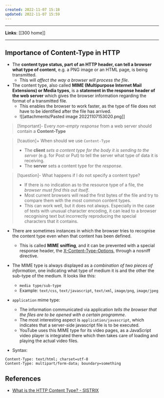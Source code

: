 ```yaml
---
created: 2022-11-07 15:18
updated: 2022-11-07 15:59
---
```

---
**Links**: [[300 home]]

---
## Importance of Content-Type in HTTP 
- The **content type status, part of an HTTP header, can tell a browser what type of content**, e.g. a PNG image or an HTML page, is being transmitted. 
	- This will *affect the way a browser will process the file*.
- The content type, also called **MIME (Multipurpose Internet Mail Extensions) or Media types**, is a **statement in the response header of the web server** which gives the browser information regarding the format of a transmitted file. 
	- This enables the browser to work faster, as the type of file does not have to be identified after the file has arrived.
	- ![[attachments/Pasted image 20221107153020.png]]

> [!important]- Every *non-empty response* from a web server should contain a **Content-Type**

> [!caution]+ When should we use `Content-Type`
> - The **client** *sets a content type for the body it is sending to the server* (e.g. for Post or Put) to tell the server what type of data it is receiving.
> - The **server** sets a content type for the *response*.

> [!question]- What happens if I do not specify a content type?
> - If there is no indication as to the resource type of a file, the *browser must find this out itself*. 
> - Most current browsers will read the first bytes of the file and try to compare them with the most common content types.
> - This can work well, but it does not always. Especially in the case of texts with unusual character encoding, it can lead to a browser recognising text but incorrectly reproducing the special characters that it contains.

- There are sometimes instances in which the browser tries to recognise the content type even when that content has been defined. 
	- This is called **MIME sniffing**, and it can be prevented with a special response header, the [X-Content-Type-Options](https://developer.mozilla.org/en-US/docs/Web/HTTP/Headers/X-Content-Type-Options), through a nosniff directive.

- The MIME type is always displayed as a *combination of two pieces of information*, one indicating what type of medium it is and the other the sub-type of the medium. It looks like this:
	- `media type/sub-type`
	- Example: `text/css`, `text/javascript`, `text/xml`, `image/png`, `image/jpeg`

- `application` mime type:
	- The information communicated via application *tells the browser that the files are to be opened with a certain programme*. 
	- The most interesting aspect is `application/javascript`, which indicates that a server-side javascript file is to be executed.
	- YouTube uses this MIME type for its video pages, as a JavaScript video player is integrated there which then takes care of loading and playing the actual video files.

- Syntax:
```
Content-Type: text/html; charset=utf-8
Content-Type: multipart/form-data; boundary=something
```



## References
- [What is the HTTP Content Type? - SISTRIX](https://www.sistrix.com/ask-sistrix/onpage-optimisation/what-are-http-status-codes-and-what-types-are-there/what-is-the-http-content-type#:~:text=The%20content%20type%20status%2C%20part,browser%20will%20process%20the%20file.)